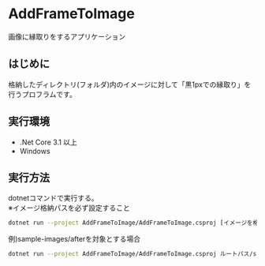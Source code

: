 # AddFrameToImage
画像に縁取りをするアプリケーション

## はじめに
格納したディレクトリ(フォルダ)内のイメージに対して「黒1pxでの縁取り」を行うプロフラムです。

## 実行環境
* .Net Core 3.1 以上
* Windows  
 
## 実行方法
dotnetコマンドで実行する。  
※イメージ格納パスを必ず設定すること  
```sh
dotnet run --project AddFrameToImage/AddFrameToImage.csproj [イメージを格納したディレクトリ(フォルダ)パス]
```  
例)sample-images/afterを対象とする場合  
```sh
dotnet run --project AddFrameToImage/AddFrameToImage.csproj ルートパス/sample-images/after
```
